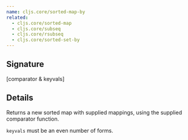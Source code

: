 ```yaml
---
name: cljs.core/sorted-map-by
related:
  - cljs.core/sorted-map
  - cljs.core/subseq
  - cljs.core/rsubseq
  - cljs.core/sorted-set-by
---
```


## Signature
[comparator & keyvals]


## Details

Returns a new sorted map with supplied mappings, using the supplied comparator
function.

`keyvals` must be an even number of forms.
